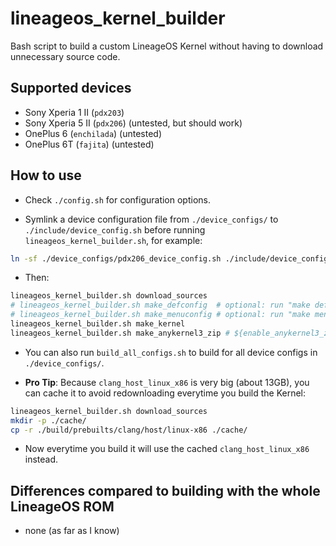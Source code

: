 # lineageos_kernel_builder
Bash script to build a custom LineageOS Kernel without having to download unnecessary source code.

## Supported devices
- Sony Xperia 1 II (`pdx203`)
- Sony Xperia 5 II (`pdx206`) (untested, but should work)
- OnePlus 6 (`enchilada`) (untested)
- OnePlus 6T (`fajita`) (untested)

## How to use
- Check `./config.sh` for configuration options.

- Symlink a device configuration file from `./device_configs/` to `./include/device_config.sh` before running `lineageos_kernel_builder.sh`, for example:
```bash
ln -sf ./device_configs/pdx206_device_config.sh ./include/device_config.sh # We are now building for pdx206
```

- Then:
```bash
lineageos_kernel_builder.sh download_sources
# lineageos_kernel_builder.sh make_defconfig  # optional: run "make defconfig" in Kernel source directory
# lineageos_kernel_builder.sh make_menuconfig # optional: run "make menuconfig" in Kernel source directory
lineageos_kernel_builder.sh make_kernel
lineageos_kernel_builder.sh make_anykernel3_zip # ${enable_anykernel3_zip} needs to be "true" for this to work
```

- You can also run `build_all_configs.sh` to build for all device configs in `./device_configs/`.

- **Pro Tip**: Because `clang_host_linux_x86` is very big (about 13GB), you can cache it to avoid redownloading everytime you build the Kernel:
```bash
lineageos_kernel_builder.sh download_sources
mkdir -p ./cache/
cp -r ./build/prebuilts/clang/host/linux-x86 ./cache/
```
- Now everytime you build it will use the cached `clang_host_linux_x86` instead.

## Differences compared to building with the whole LineageOS ROM
- none (as far as I know)
